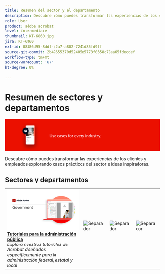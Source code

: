 ```yaml
---
title: Resumen del sector y el departamento
description: Descubre cómo puedes transformar las experiencias de los clientes y empleados explorando casos prácticos del sector e ideas inspiradoras
role: User
product: adobe acrobat
level: Intermediate
thumbnail: KT-6860.jpg
jira: KT-6860
exl-id: 08886d95-8ddf-42a7-a802-7241d85fd9ff
source-git-commit: 2b47655370d52405e5773f0358c71aa65fdecdef
workflow-type: tm+mt
source-wordcount: '67'
ht-degree: 0%

---
```


# Resumen de sectores y departamentos

![Imagen del sector de Acrobat](../assets/Hero-Industry.png)

Descubre cómo puedes transformar las experiencias de los clientes y empleados explorando casos prácticos del sector e ideas inspiradoras.

## Sectores y departamentos

<table style="table-layout:fixed">
<tr>
  <td>
    <a href="gov/gov-overview.md">
      <img alt="Tutoriales para la administración pública" src="../assets/Government.png" />
    </a>
    <div>
    <a href="gov/gov-overview.md"><strong>Tutoriales para la administración pública</strong></a>
    </div>
    <em>Explora nuestros tutoriales de Acrobat diseñados específicamente para la administración federal, estatal y local</em>
    <br>
  </td>
  <td>
   <img alt="Separador" src="../assets/Whitespacer.png" />
    <div>
    <br>
  </td>  
  <td>
   <img alt="Separador" src="../assets/Whitespacer.png" />
    <div>
    <br>
  </td>
  <td>
   <img alt="Separador" src="../assets/Whitespacer.png" />
    <div>
    <br>
  </td>
</tr>
</table>
